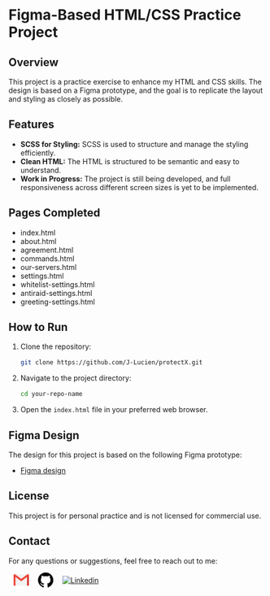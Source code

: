 # Figma-Based HTML/CSS Practice Project

## Overview
This project is a practice exercise to enhance my HTML and CSS skills. The design is based on a Figma prototype, and the goal is to replicate the layout and styling as closely as possible.

## Features
- **SCSS for Styling:** SCSS is used to structure and manage the styling efficiently.
- **Clean HTML:** The HTML is structured to be semantic and easy to understand.
- **Work in Progress:** The project is still being developed, and full responsiveness across different screen sizes is yet to be implemented.

## Pages Completed
- index.html
- about.html
- agreement.html
- commands.html
- our-servers.html
- settings.html
- whitelist-settings.html
- antiraid-settings.html
- greeting-settings.html

## How to Run
1. Clone the repository:
    ```bash
    git clone https://github.com/J-Lucien/protectX.git
    ```
2. Navigate to the project directory:
    ```bash
    cd your-repo-name
    ```
3. Open the `index.html` file in your preferred web browser.

## Figma Design
The design for this project is based on the following Figma prototype:
- [Figma design](https://www.figma.com/design/pGPWDvGmyjIuzJ9l3ZQfpY/Discord-bot-panel-(Community)?node-id=0-1&t=jlKtwCi9HcBwA0Pi-0)

## License
This project is for personal practice and is not licensed for commercial use.

## Contact
For any questions or suggestions, feel free to reach out to me:
<br>
<div style="display:flex; gap:8px; justify-content: flex-start; align-items:center" >
    <a href="mailto:jtolojanahary5@gmail.com" style="margin-left:10px">
  <img src="./assets/gmail-con.png" alt="Email" style="width:30px; height:30px; vertical-align: middle;">
</a>
<a href="https://github.com/J-Lucien" style="margin-left: 10px;">
  <img src="./assets/github-icon.png" alt="GitHub" style="width:30px; height:30px; vertical-align: middle;">
</a>
<a href="https://www.linkedin.com/in/jean-lucien-tolojanahary-92749b272/" style="margin-left: 10px;">
  <img src="./assets/likedin-icon.webp" alt="Linkedin" style="width:30px; height:30px; vertical-align: middle;">
</a>
</div>


